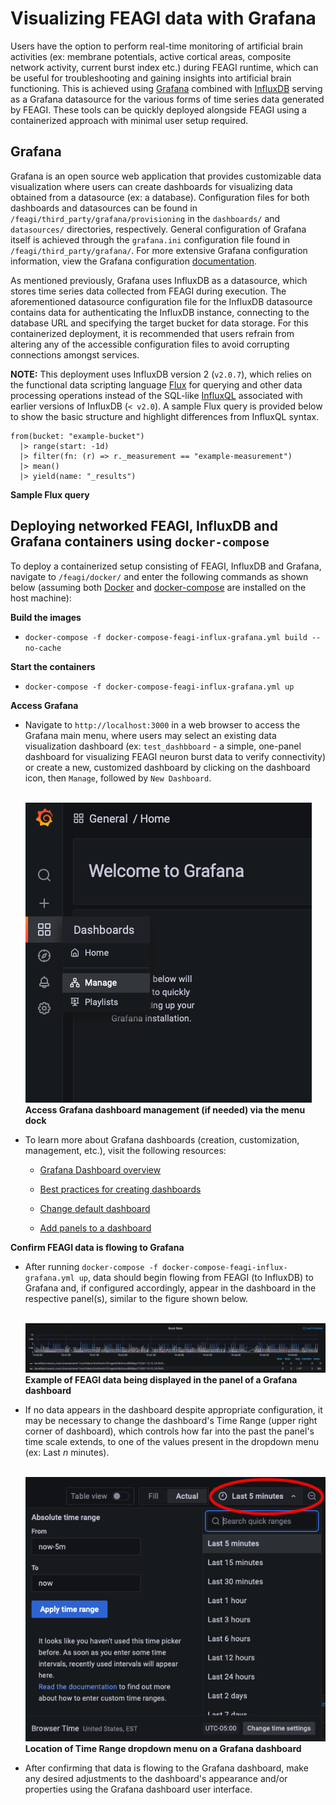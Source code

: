 # **Visualizing FEAGI data with Grafana**
Users have the option to perform real-time monitoring of artificial brain activities (ex: membrane potentials, active cortical areas, composite network activity, current burst index etc.) during FEAGI runtime, which can be useful for troubleshooting and gaining insights into artificial brain functioning. This is achieved using [Grafana](https://grafana.com) combined with [InfluxDB](https://www.influxdata.com) serving as a Grafana datasource for the various forms of time series data generated by FEAGI. These tools can be quickly deployed alongside FEAGI using a containerized approach with minimal user setup required.  

## **Grafana**
Grafana is an open source web application that provides customizable data visualization where users can create dashboards for visualizing data obtained from a datasource (ex: a database). Configuration files for both dashboards and datasources can be found in `/feagi/third_party/grafana/provisioning` in the `dashboards/` and `datasources/` directories, respectively. General configuration of Grafana itself is achieved through the `grafana.ini` configuration file found in `/feagi/third_party/grafana/`. For more extensive Grafana configuration information, view the Grafana configuration [documentation](https://grafana.com/docs/grafana/latest/administration/configuration/). 

As mentioned previously, Grafana uses InfluxDB as a datasource, which stores time series data collected from FEAGI during execution. The aforementioned datasource configuration file for the InfluxDB datasource contains data for authenticating the InfluxDB instance, connecting to the database URL and specifying the target bucket for data storage. For this containerized deployment, it is recommended that users refrain from altering any of the accessible configuration files to avoid corrupting connections amongst services.

**NOTE:** This deployment uses InfluxDB version 2 (`v2.0.7`), which relies on the functional data scripting language [Flux](https://docs.influxdata.com/flux/v0.x/get-started/) for querying and other data processing operations instead of the SQL-like [InfluxQL](https://docs.influxdata.com/influxdb/v1.8/query_language/) associated with earlier versions of InfluxDB (`< v2.0`). A sample Flux query is provided below to show the basic structure and highlight differences from InfluxQL syntax.
 
```
from(bucket: "example-bucket")
  |> range(start: -1d)
  |> filter(fn: (r) => r._measurement == "example-measurement")
  |> mean()
  |> yield(name: "_results")
```
**Sample Flux query**

## **Deploying networked FEAGI, InfluxDB and Grafana containers using `docker-compose`**
To deploy a containerized setup consisting of FEAGI, InfluxDB and Grafana, navigate to `/feagi/docker/` and enter the following commands as shown below (assuming both [Docker](https://docs.docker.com/get-docker/) and [docker-compose](https://docs.docker.com/compose/install/) are installed on the host machine):

**Build the images**
- `docker-compose -f docker-compose-feagi-influx-grafana.yml build --no-cache`

**Start the containers**
- `docker-compose -f docker-compose-feagi-influx-grafana.yml up`

**Access Grafana**
- Navigate to `http://localhost:3000` in a web browser to access the Grafana main menu, where users may select an existing data visualization dashboard (ex: `test_dashbboard` - a simple, one-panel dashboard for visualizing FEAGI neuron burst data to verify connectivity) or create a new, customized dashboard by clicking on the dashboard icon, then `Manage`, followed by `New Dashboard`.

  &nbsp;  
  ![dashboard_mgmt](./_static/grafana_mgmt.png)  
  **Access Grafana dashboard management (if needed) via the menu dock**

- To learn more about Grafana dashboards (creation, customization, management, etc.), visit the following resources:
    - [Grafana Dashboard overview](https://grafana.com/docs/grafana/latest/dashboards/?pg=docs)

    - [Best practices for creating dashboards](https://grafana.com/docs/grafana/latest/best-practices/best-practices-for-creating-dashboards/)

    - [Change default dashboard](https://grafana.com/docs/grafana/latest/administration/preferences/change-home-dashboard/)
        
    - [Add panels to a dashboard](https://grafana.com/docs/grafana/latest/panels/add-a-panel/)

**Confirm FEAGI data is flowing to Grafana**
- After running `docker-compose -f docker-compose-feagi-influx-grafana.yml up`, data should begin flowing from FEAGI (to InfluxDB) to Grafana and, if configured accordingly, appear in the dashboard in the respective panel(s), similar to the figure shown below.

  &nbsp;  
  ![grafana_data](./_static/grafana_data.gif)  
  **Example of FEAGI data being displayed in the panel of a Grafana dashboard**
 
- If no data appears in the dashboard despite appropriate configuration, it may be necessary to change the dashboard's Time Range (upper right corner of dashboard), which controls how far into the past the panel's time scale extends, to one of the values present in the dropdown menu (ex: Last _n_ minutes).

  &nbsp;  
  ![time_range](./_static/grafana_menu.png)  
  **Location of Time Range dropdown menu on a Grafana dashboard**  

- After confirming that data is flowing to the Grafana dashboard, make any desired adjustments to the dashboard's appearance and/or properties using the Grafana dashboard user interface.
